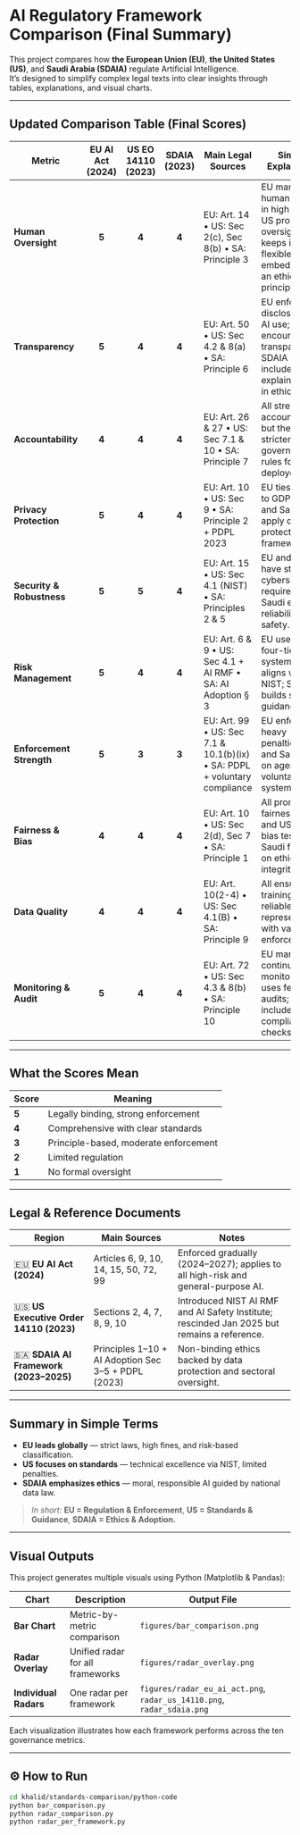 # AI Regulatory Framework Comparison (Final Summary)

This project compares how **the European Union (EU)**, **the United States (US)**, and **Saudi Arabia (SDAIA)** regulate Artificial Intelligence.  
It’s designed to simplify complex legal texts into clear insights through tables, explanations, and visual charts.

---

## Updated Comparison Table (Final Scores)

| **Metric** | **EU AI Act (2024)** | **US EO 14110 (2023)** | **SDAIA (2023)** | **Main Legal Sources** | **Simple Explanation** |
|-------------|:-------------------:|:----------------------:|:----------------:|------------------------|------------------------|
| **Human Oversight** | **5** | **4** | **4** | EU: Art. 14 • US: Sec 2(c), Sec 8(b) • SA: Principle 3 | EU mandates human control in high-risk AI; US promotes oversight but keeps it flexible; SDAIA embeds it as an ethical principle. |
| **Transparency** | **5** | **4** | **4** | EU: Art. 50 • US: Sec 4.2 & 8(a) • SA: Principle 6 | EU enforces disclosure of AI use; US encourages transparency; SDAIA includes explainability in ethics. |
| **Accountability** | **4** | **4** | **4** | EU: Art. 26 & 27 • US: Sec 7.1 & 10 • SA: Principle 7 | All stress accountability, but the EU has stricter governance rules for deployers. |
| **Privacy Protection** | **5** | **4** | **4** | EU: Art. 10 • US: Sec 9 • SA: Principle 2 + PDPL 2023 | EU ties privacy to GDPR; US and Saudi apply data-protection frameworks. |
| **Security & Robustness** | **5** | **5** | **4** | EU: Art. 15 • US: Sec 4.1 (NIST) • SA: Principles 2 & 5 | EU and US have strong cybersecurity requirements; Saudi ensures reliability and safety. |
| **Risk Management** | **5** | **4** | **4** | EU: Art. 6 & 9 • US: Sec 4.1 + AI RMF • SA: AI Adoption § 3 | EU uses a four-tier risk system; US aligns with NIST; SDAIA builds similar guidance. |
| **Enforcement Strength** | **5** | **3** | **3** | EU: Art. 99 • US: Sec 7.1 & 10.1(b)(ix) • SA: PDPL + voluntary compliance | EU enforces heavy penalties; US and Saudi rely on agency or voluntary systems. |
| **Fairness & Bias** | **4** | **4** | **4** | EU: Art. 10 • US: Sec 2(d), Sec 7 • SA: Principle 1 | All promote fairness; EU and US apply bias testing; Saudi focuses on ethical integrity. |
| **Data Quality** | **4** | **4** | **4** | EU: Art. 10(2-4) • US: Sec 4.1(B) • SA: Principle 9 | All ensure training data is reliable and representative, with varying enforcement. |
| **Monitoring & Audit** | **5** | **4** | **4** | EU: Art. 72 • US: Sec 4.3 & 8(b) • SA: Principle 10 | EU mandates continuous monitoring; US uses federal audits; SDAIA includes compliance checks. |

---

## What the Scores Mean

| Score | Meaning |
|-------|----------|
| **5** | Legally binding, strong enforcement |
| **4** | Comprehensive with clear standards |
| **3** | Principle-based, moderate enforcement |
| **2** | Limited regulation |
| **1** | No formal oversight |

---

## Legal & Reference Documents

| Region | Main Sources | Notes |
|---------|---------------|-------|
| 🇪🇺 **EU AI Act (2024)** | Articles 6, 9, 10, 14, 15, 50, 72, 99 | Enforced gradually (2024–2027); applies to all high-risk and general-purpose AI. |
| 🇺🇸 **US Executive Order 14110 (2023)** | Sections 2, 4, 7, 8, 9, 10 | Introduced NIST AI RMF and AI Safety Institute; rescinded Jan 2025 but remains a reference. |
| 🇸🇦 **SDAIA AI Framework (2023–2025)** | Principles 1–10 + AI Adoption Sec 3–5 + PDPL (2023) | Non-binding ethics backed by data protection and sectoral oversight. |

---

## Summary in Simple Terms

- **EU leads globally** — strict laws, high fines, and risk-based classification.  
- **US focuses on standards** — technical excellence via NIST, limited penalties.  
- **SDAIA emphasizes ethics** — moral, responsible AI guided by national data law.

> *In short:* **EU = Regulation & Enforcement**, **US = Standards & Guidance**, **SDAIA = Ethics & Adoption.**

---

## Visual Outputs

This project generates multiple visuals using Python (Matplotlib & Pandas):

| Chart | Description | Output File |
|--------|--------------|-------------|
| **Bar Chart** | Metric-by-metric comparison | `figures/bar_comparison.png` |
| **Radar Overlay** | Unified radar for all frameworks | `figures/radar_overlay.png` |
| **Individual Radars** | One radar per framework | `figures/radar_eu_ai_act.png`, `radar_us_14110.png`, `radar_sdaia.png` |

Each visualization illustrates how each framework performs across the ten governance metrics.

---

## ⚙️ How to Run

```bash
cd khalid/standards-comparison/python-code
python bar_comparison.py
python radar_comparison.py
python radar_per_framework.py
